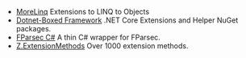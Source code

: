 
- [MoreLinq](https://github.com/morelinq/MoreLINQ) Extensions to LINQ to Objects
- [Dotnet-Boxed Framework](https://github.com/Dotnet-Boxed/Framework) .NET Core Extensions and Helper NuGet packages.
- [FParsec C#](https://github.com/bert2/FParsec.CSharp)  A thin C# wrapper for FParsec.
- [Z.ExtensionMethods](https://github.com/zzzprojects/Z.ExtensionMethods) Over 1000 extension methods.
